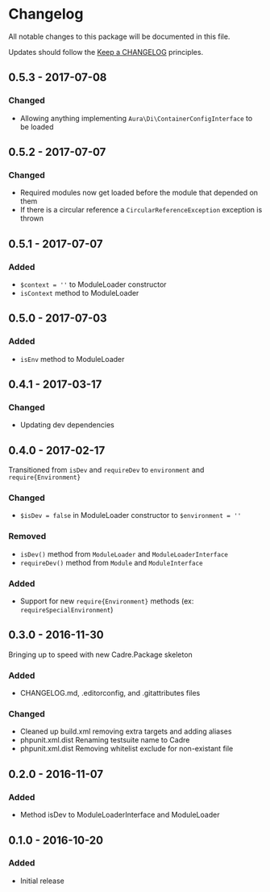 # Changelog

All notable changes to this package will be documented in this file.

Updates should follow the [Keep a CHANGELOG](http://keepachangelog.com/) principles.

## 0.5.3 - 2017-07-08
### Changed
-  Allowing anything implementing `Aura\Di\ContainerConfigInterface` to be loaded

## 0.5.2 - 2017-07-07
### Changed
-  Required modules now get loaded before the module that depended on them
-  If there is a circular reference a `CircularReferenceException` exception is thrown

## 0.5.1 - 2017-07-07
### Added
-  `$context = ''` to ModuleLoader constructor
-  `isContext` method to ModuleLoader

## 0.5.0 - 2017-07-03
### Added
-  `isEnv` method to ModuleLoader

## 0.4.1 - 2017-03-17
### Changed
- Updating dev dependencies

## 0.4.0 - 2017-02-17
Transitioned from `isDev` and `requireDev` to `environment` and `require{Environment}`
### Changed
- `$isDev = false` in ModuleLoader constructor to `$environment = ''`
### Removed
- `isDev()` method from `ModuleLoader` and `ModuleLoaderInterface`
- `requireDev()` method from `Module` and `ModuleInterface`
### Added
- Support for new `require{Environment}` methods (ex: `requireSpecialEnvironment`)

## 0.3.0 - 2016-11-30
Bringing up to speed with new Cadre.Package skeleton
### Added
- CHANGELOG.md, .editorconfig, and .gitattributes files
### Changed
- Cleaned up build.xml removing extra targets and adding aliases
- phpunit.xml.dist Renaming testsuite name to Cadre
- phpunit.xml.dist Removing whitelist exclude for non-existant file

## 0.2.0 - 2016-11-07
### Added
- Method isDev to ModuleLoaderInterface and ModuleLoader

## 0.1.0 - 2016-10-20
### Added
- Initial release
